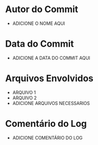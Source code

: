 # Autor do Commit
- ADICIONE O NOME AQUI

# Data do Commit 
- ADICIONE A DATA DO COMMIT AQUI

# Arquivos Envolvidos
- ARQUIVO 1
- ARQUIVO 2
- ADICIONE ARQUIVOS NECESSARIOS

# Comentário do Log 
- ADICIONE COMENTÁRIO DO LOG
